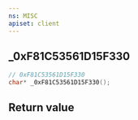 ```yaml
---
ns: MISC
apiset: client
---
```

## _0xF81C53561D15F330

```c
// 0xF81C53561D15F330
char* _0xF81C53561D15F330();
```



## Return value

